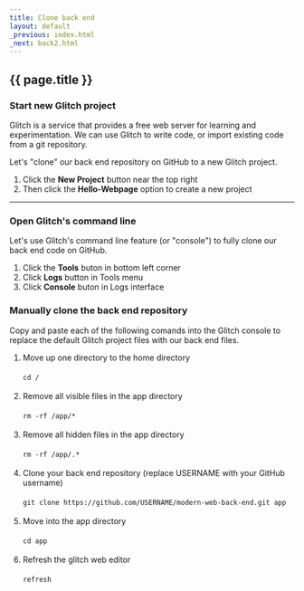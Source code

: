```yaml
---
title: Clone back end
layout: default
_previous: index.html
_next: back2.html
---
```


## {{ page.title }}

### Start new Glitch project

Glitch is a service that provides a free web server for learning and experimentation. We can use Glitch to write code, or import existing code from a git repository.

Let's "clone" our back end repository on GitHub to a new Glitch project.

1. Click the **New Project** button near the top right
2. Then click the **Hello-Webpage** option to create a new project

---

### Open Glitch's command line

Let's use Glitch's command line feature (or "console") to fully clone our back end code on GitHub.

1. Click the **Tools** buton in bottom left corner
2. Click **Logs** button in Tools menu
3. Click **Console** buton in Logs interface

### Manually clone the back end repository

Copy and paste each of the following comands into the Glitch console to replace the default Glitch project files with our back end files.

<ol>
  <li>Move up one directory to the home directory<br><br><code>cd /</code><br><br></li>
  <li>Remove all visible files in the app directory<br><br><code>rm -rf /app/*</code><br><br></li>
  <li>Remove all hidden files in the app directory<br><br><code>rm -rf /app/.*</code><br><br></li>
  <li>Clone your back end repository (replace USERNAME with your GitHub username)<br><br><code>git clone https://github.com/USERNAME/modern-web-back-end.git app</code><br><br></li>
  <li>Move into the app directory<br><br><code>cd app</code><br><br></li>
  <li>Refresh the glitch web editor<br><br><code>refresh</code><br><br></li>
</ol>
